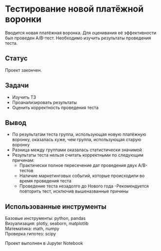 # Тестирование новой платёжной воронки
Вводится новая платёжная воронка. Для оценивания её эффективности был проведен A/B-тест. Необходимо изучить результаты проведения теста.  

## Статус
Проект закончен.

## Задачи
- Изучить ТЗ
- Проанализировать результаты
- Оценить корректность проведения теста

## Вывод
- По результатам теста группа, использующая новую платёжную воронку, оказалась хуже, чем группа, использующая старую воронку
- Разница между группами оказалась статистически значимой
- Результаты теста нельзя считать корректными по следующим причинам:
  - Практически полное пересечение дат проведения двух A/B-тестов
  - Наличие маркетинговых событий, которые происходили во время проведения теста
  - Проведение теста незадолго до Нового года
-Рекомендуется повторить тест, исключив вышеназванные причины

## Использованные инструменты
Базовые инструменты: python, pandas  
Визуализация: plotly, seaborn, matplotlib  
Математика: math, numpy  
Проверка гипотез: scipy  

Проект выполнен в Jupyter Notebook
